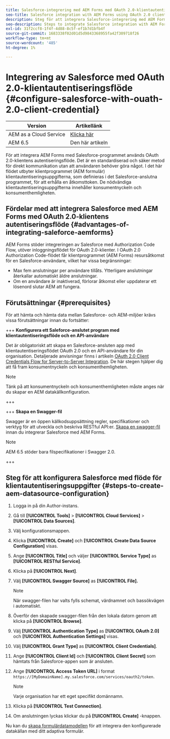 ```yaml
---
title: Salesforce-integrering med AEM Forms med OAuth 2.0-klientautentiseringsflöde
seo-title: Salesforce integration with AEM Forms using OAuth 2.0 client credentials flow
description: Steg för att integrera Salesforce-integrering med AEM Forms med OAuth 2.0-klientens autentiseringsflöde
seo-description: Steps to integrate Salesforce integration with AEM Forms using OAuth 2.0 client credentials flow
exl-id: 31f2ccf8-1f4f-4d88-8c5f-ef1b7d1bfb4f
source-git-commit: 1683338f02d01d5d9843368955fa42f309718f26
workflow-type: tm+mt
source-wordcount: '485'
ht-degree: 1%

---
```


# Integrering av Salesforce med OAuth 2.0-klientautentiseringsflöde  {#configure-salesforce-with-ouath-2.0-client-credential}

| Version | Artikellänk |
| -------- | ---------------------------- |
| AEM as a Cloud Service | [Klicka här](https://experienceleague.adobe.com/docs/experience-manager-cloud-service/content/forms/integrate/use-form-data-model/configure-msdynamics-salesforce.html) |
| AEM 6.5 | Den här artikeln |


För att integrera AEM Forms med Salesforce-programmet används OAuth 2.0-klientens autentiseringsflöde. Det är en standardiserad och säker metod för direkt kommunikation utan att användaren behöver göra något. I det här flödet utbyter klientprogrammet (AEM formulär) klientautentiseringsuppgifterna, som definieras i det Salesforce-anslutna programmet, för att erhålla en åtkomsttoken. De nödvändiga klientautentiseringsuppgifterna innehåller konsumentnyckeln och konsumenthemligheten.

## Fördelar med att integrera Salesforce med AEM Forms med OAuth 2.0-klientens autentiseringsflöde {#advantages-of-integrating-saleforce-aemforms}

AEM Forms stöder integreringen av Salesforce med Authorization Code Flow, utöver inloggningsflödet för OAuth 2.0-klienter. I OAuth 2.0 Authorization Code-flödet får klientprogrammet (AEM Forms) resursåtkomst för en Salesforce-användare, vilket har vissa begränsningar:

* Max fem anslutningar per användare tillåts. Ytterligare anslutningar återkallar automatiskt äldre anslutningar.
* Om en användare är inaktiverad, förlorar åtkomst eller uppdaterar ett lösenord slutar AEM att fungera.

## Förutsättningar {#prerequisites}

För att hämta och hämta data mellan Salesforce- och AEM-miljöer krävs vissa förutsättningar innan du fortsätter:

+++ **Konfigurera ett Saleforce-anslutet program med klientautentiseringsflöde och en API-användare**

Det är obligatoriskt att skapa en Salesforce-ansluten app med klientautentiseringsflödet OAuth 2.0 och en API-användare för din organisation. Detaljerade anvisningar finns i artikeln [OAuth 2.0 Client Credentials Flow for Server-to-Server Integration](https://help.salesforce.com/s/articleView?id=sf.connected_app_client_credentials_setup.htm&amp;type=5). De här stegen hjälper dig att få fram konsumentnyckeln och konsumenthemligheten.

>[!NOTE]
>
> Tänk på att konsumentnyckeln och konsumenthemligheten måste anges när du skapar en AEM datakällkonfiguration.

+++

+++ **Skapa en Swagger-fil**

Swagger är en öppen källkodsuppsättning regler, specifikationer och verktyg för att utveckla och beskriva RESTful API:er. [Skapa en swagger-fil](https://experienceleague.adobe.com/docs/experience-manager-learn/cloud-service/forms/integrate-with-salesforce/describe-rest-api.html) innan du integrerar Salesforce med AEM Forms.

>[!NOTE]
>
> AEM 6.5 stöder bara filspecifikationer i Swagger 2.0.

+++

## Steg för att konfigurera Salesforce med flöde för klientautentiseringsuppgifter {#steps-to-create-aem-datasource-configuration}

1. Logga in på din Author-instans.
1. Gå till **[!UICONTROL Tools]** > **[!UICONTROL Cloud Services]** > **[!UICONTROL Data Sources]**.
1. Välj konfigurationsmappen.
1. Klicka **[!UICONTROL Create]** och **[!UICONTROL Create Data Source Configuration]** visas.
1. Ange **[!UICONTROL Title]** och väljer **[!UICONTROL Service Type]** as **[!UICONTROL RESTful Service]**.
1. Klicka på **[!UICONTROL Next]**.
1. Välj **[!UICONTROL Swagger Source]** as **[!UICONTROL File].**
   >[!NOTE]
   >
   > När swagger-filen har valts fylls schemat, värdnamnet och bassökvägen i automatiskt.

1. Överför den skapade swagger-filen från den lokala datorn genom att klicka på **[!UICONTROL Browse]**.
1. Välj **[!UICONTROL Authentication Type]** as **[!UICONTROL OAuth 2.0]** och **[!UICONTROL Authentication Settings]** visas.
1. Välj **[!UICONTROL Grant Type]** as **[!UICONTROL Client Credentials]**.
1. Ange **[!UICONTROL Client Id]** och **[!UICONTROL Client Secret]** som hämtats från Salesforce-appen som är ansluten.
1. Ange **[!UICONTROL Access Token URL]** i format
   `https://[MyDomainName].my.salesforce.com/services/oauth2/token`.

   >[!NOTE]
   >
   > Varje organisation har ett eget specifikt domännamn.

1. Klicka på **[!UICONTROL Test Connection]**.
1. Om anslutningen lyckas klickar du på **[!UICONTROL Create]** -knappen.

Nu kan du [skapa formulärdatamodellen](https://experienceleague.adobe.com/docs/experience-manager-65/forms/form-data-model/create-form-data-models.html?lang=en) för att integrera den konfigurerade datakällan med ditt adaptiva formulär.
